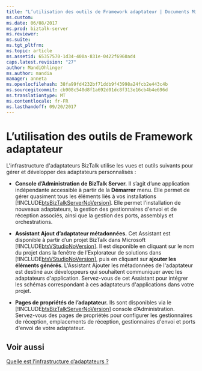 ```yaml
---
title: "L’utilisation des outils de Framework adaptateur | Documents Microsoft"
ms.custom: 
ms.date: 06/08/2017
ms.prod: biztalk-server
ms.reviewer: 
ms.suite: 
ms.tgt_pltfrm: 
ms.topic: article
ms.assetid: 65357570-1d34-400a-831e-0422f6960ad4
caps.latest.revision: "27"
author: MandiOhlinger
ms.author: mandia
manager: anneta
ms.openlocfilehash: 38fa99fd4232bf71ddb9f43998a24fcb2e443c4b
ms.sourcegitcommit: cb908c540d8f1a692d01dc8f313e16cb4b4e696d
ms.translationtype: MT
ms.contentlocale: fr-FR
ms.lasthandoff: 09/20/2017
---
```

# <a name="using-the-adapter-framework-tools"></a>L’utilisation des outils de Framework adaptateur
L'infrastructure d'adaptateurs BizTalk utilise les vues et outils suivants pour gérer et développer des adaptateurs personnalisés :  
  
-   **Console d’Administration de BizTalk Server.** Il s’agit d’une application indépendante accessible à partir de la **Démarrer** menu. Elle permet de gérer quasiment tous les éléments liés à vos installations [!INCLUDE[btsBizTalkServerNoVersion](../includes/btsbiztalkservernoversion-md.md)]. Elle permet l'installation de nouveaux adaptateurs, la gestion des gestionnaires d'envoi et de réception associés, ainsi que la gestion des ports, assemblys et orchestrations.  
  
-   **Assistant Ajout d’adaptateur métadonnées.** Cet Assistant est disponible à partir d’un projet BizTalk dans Microsoft [!INCLUDE[btsVStudioNoVersion](../includes/btsvstudionoversion-md.md)]. Il est disponible en cliquant sur le nom du projet dans la fenêtre de l’Explorateur de solutions dans [!INCLUDE[btsVStudioNoVersion](../includes/btsvstudionoversion-md.md)], puis en cliquant sur **ajouter les éléments générés**. L'Assistant Ajouter les métadonnées de l'adaptateur est destiné aux développeurs qui souhaitent communiquer avec les adaptateurs d'application. Servez-vous de cet Assistant pour intégrer les schémas correspondant à ces adaptateurs d'applications dans votre projet.  
  
-   **Pages de propriétés de l’adaptateur.** Ils sont disponibles via le [!INCLUDE[btsBizTalkServerNoVersion](../includes/btsbiztalkservernoversion-md.md)] console d’Administration. Servez-vous des pages de propriétés pour configurer les gestionnaires de réception, emplacements de réception, gestionnaires d'envoi et ports d'envoi de votre adaptateur.  
  
## <a name="see-also"></a>Voir aussi  
 [Quelle est l’infrastructure d’adaptateurs ?](../core/what-is-the-adapter-framework.md)